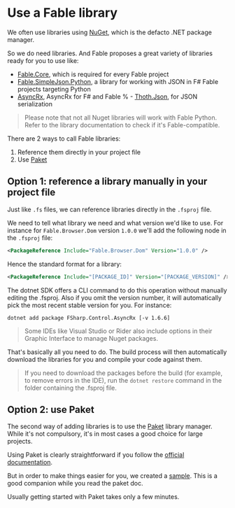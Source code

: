 # Use a Fable library

We often use libraries using [NuGet](https://www.nuget.org/), which is the defacto .NET package manager.

So we do need libraries. And Fable proposes a great variety of libraries ready for you to use like:

- [Fable.Core](https://www.nuget.org/packages/Fable.Core/), which is required for every Fable project
- [Fable.SimpleJson.Python](https://github.com/Zaid-Ajaj/Fable.SimpleJson.Python), a library for working with JSON in F# Fable projects targeting Python
- [AsyncRx](https://github.com/dbrattli/AsyncRx), AsyncRx for F# and Fable
% - [Thoth.Json](https://www.nuget.org/packages/Thoth.Json), for JSON serialization

> Please note that not all Nuget libraries will work with Fable Python. Refer to the library
> documentation to check if it's Fable-compatible.

There are 2 ways to call Fable libraries:

1. Reference them directly in your project file
2. Use [Paket](https://fsprojects.github.io/Paket/)

## Option 1: reference a library manually in your project file

Just like `.fs` files, we can reference libraries directly in the `.fsproj` file.

We need to tell what library we need and what version we'd like to use. For instance for `Fable.Browser.Dom` version
`1.0.0` we'll add the following node in the `.fsproj` file:

```xml
<PackageReference Include="Fable.Browser.Dom" Version="1.0.0" />
```

Hence the standard format for a library:

```xml
<PackageReference Include="[PACKAGE_ID]" Version="[PACKAGE_VERSION]" />
```

The dotnet SDK offers a CLI command to do this operation without manually editing the .fsproj. Also if you omit the
version number, it will automatically pick the most recent stable version for you. For instance:

`dotnet add package FSharp.Control.AsyncRx [-v 1.6.6]`

> Some IDEs like Visual Studio or Rider also include options in their Graphic Interface to manage Nuget packages.

That's basically all you need to do. The build process will then automatically download the libraries for you and
compile your code against them.

> If you need to download the packages before the build (for example, to remove errors in the IDE), run the `dotnet
> restore` command in the folder containing the .fsproj file.

## Option 2: use Paket

The second way of adding libraries is to use  the [Paket](https://fsprojects.github.io/Paket/) library manager. While
it's not compulsory, it's in most cases a good choice for large projects.

Using Paket is clearly straightforward if you follow the [official
documentation](https://fsprojects.github.io/Paket/get-started.html).

But in order to make things easier for you, we created a
[sample](https://github.com/fable-compiler/fable2-samples/tree/master/withpaket). This is a good companion while you
read the paket doc.

Usually getting started with Paket takes only a few minutes.
